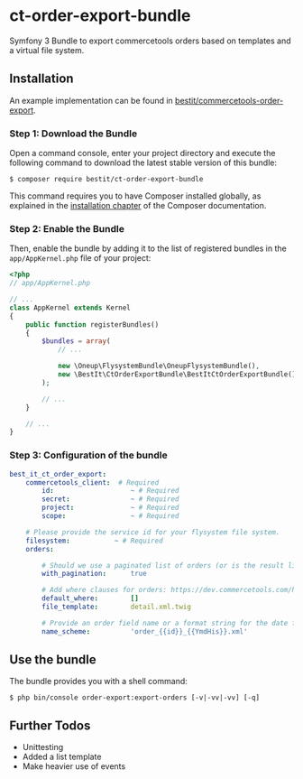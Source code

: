 # ct-order-export-bundle
Symfony 3 Bundle to export commercetools orders based on templates and a virtual file system.

## Installation

An example implementation can be found in [bestit/commercetools-order-export](https://github.com/bestit/commercetools-order-export).

### Step 1: Download the Bundle

Open a command console, enter your project directory and execute the
following command to download the latest stable version of this bundle:

```console
$ composer require bestit/ct-order-export-bundle
```

This command requires you to have Composer installed globally, as explained
in the [installation chapter](https://getcomposer.org/doc/00-intro.md)
of the Composer documentation.

### Step 2: Enable the Bundle

Then, enable the bundle by adding it to the list of registered bundles
in the `app/AppKernel.php` file of your project:

```php
<?php
// app/AppKernel.php

// ...
class AppKernel extends Kernel
{
    public function registerBundles()
    {
        $bundles = array(
            // ...

            new \Oneup\FlysystemBundle\OneupFlysystemBundle(),
            new \BestIt\CtOrderExportBundle\BestItCtOrderExportBundle()
        );

        // ...
    }

    // ...
}
```

### Step 3: Configuration of the bundle

```yaml
best_it_ct_order_export:
    commercetools_client:  # Required
        id:                   ~ # Required
        secret:               ~ # Required
        project:              ~ # Required
        scope:                ~ # Required

    # Please provide the service id for your flysystem file system.
    filesystem:           ~ # Required
    orders:

        # Should we use a paginated list of orders (or is the result list changing by "itself")?
        with_pagination:      true

        # Add where clauses for orders: https://dev.commercetools.com/http-api-projects-orders.html#query-orders
        default_where:        []
        file_template:        detail.xml.twig

        # Provide an order field name or a format string for the date function enclosed with {{ and }}.
        name_scheme:          'order_{{id}}_{{YmdHis}}.xml'
```

## Use the bundle

The bundle provides you with a shell command:

```
$ php bin/console order-export:export-orders [-v|-vv|-vv] [-q]
```

## Further Todos
* Unittesting
* Added a list template
* Make heavier use of events
